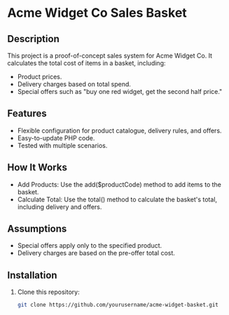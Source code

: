 # Acme Widget Co Sales Basket

## Description

This project is a proof-of-concept sales system for Acme Widget Co. It calculates the total cost of items in a basket, including:

- Product prices.
- Delivery charges based on total spend.
- Special offers such as "buy one red widget, get the second half price."

## Features

- Flexible configuration for product catalogue, delivery rules, and offers.
- Easy-to-update PHP code.
- Tested with multiple scenarios.

## How It Works

- Add Products: Use the add($productCode) method to add items to the basket.
- Calculate Total: Use the total() method to calculate the basket's total, including delivery and offers.

## Assumptions

- Special offers apply only to the specified product.
- Delivery charges are based on the pre-offer total cost.

## Installation

1. Clone this repository:
   ```bash
   git clone https://github.com/yourusername/acme-widget-basket.git
   ```
